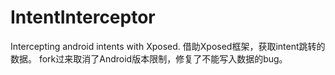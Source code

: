 # IntentInterceptor
Intercepting android intents with Xposed.
借助Xposed框架，获取intent跳转的数据。
fork过来取消了Android版本限制，修复了不能写入数据的bug。

